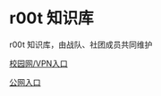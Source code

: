 # r00t 知识库

r00t 知识库，由战队、社团成员共同维护

[校园网/VPN入口](http://inside.r00team.cc:8080/)

[公网入口](https://webproxy.dhu.edu.cn/http-8080/77726476706e69737468656265737421a2a619d276693b1e2f5ddfe2ca057b/)

